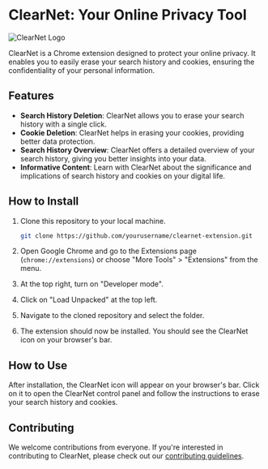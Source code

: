 # ClearNet: Your Online Privacy Tool

![ClearNet Logo](link_to_logo)

ClearNet is a Chrome extension designed to protect your online privacy. It enables you to easily erase your search history and cookies, ensuring the confidentiality of your personal information.

## Features

- **Search History Deletion**: ClearNet allows you to erase your search history with a single click.
- **Cookie Deletion**: ClearNet helps in erasing your cookies, providing better data protection.
- **Search History Overview**: ClearNet offers a detailed overview of your search history, giving you better insights into your data.
- **Informative Content**: Learn with ClearNet about the significance and implications of search history and cookies on your digital life.



## How to Install

1. Clone this repository to your local machine.
    ```bash
    git clone https://github.com/yourusername/clearnet-extension.git
    ```

2. Open Google Chrome and go to the Extensions page (`chrome://extensions`) or choose "More Tools" > "Extensions" from the menu.

3. At the top right, turn on "Developer mode".

4. Click on "Load Unpacked" at the top left.

5. Navigate to the cloned repository and select the folder.

6. The extension should now be installed. You should see the ClearNet icon on your browser's bar.


## How to Use

After installation, the ClearNet icon will appear on your browser's bar. Click on it to open the ClearNet control panel and follow the instructions to erase your search history and cookies.

## Contributing

We welcome contributions from everyone. If you're interested in contributing to ClearNet, please check out our [contributing guidelines](link_to_contributing_guidelines).

